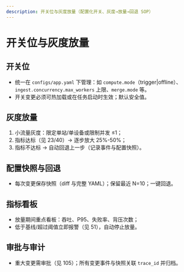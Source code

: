```yaml
---
description: 开关位与灰度放量（配置化开关、灰度→放量→回退 SOP）
---
```

# 开关位与灰度放量

## 开关位
- 统一在 `configs/app.yaml` 下管理：如 `compute.mode`（trigger|offline）、`ingest.concurrency.max_workers` 上限、`merge.mode` 等。
- 开关变更必须可热加载或在任务启动时生效；默认安全值。

## 灰度放量
1) 小流量灰度：限定单站/单设备或限制并发 ≤1；
2) 指标达标（见 23/40）→ 逐步放大 25%-50%；
3) 指标不达标 → 自动回退上一步（记录事件与配置快照）。

## 配置快照与回退
- 每次变更保存快照（diff 与完整 YAML）；保留最近 N=10；一键回退。

## 指标看板
- 放量期间重点看板：吞吐、P95、失败率、背压次数；
- 低于基线/超过阈值立即报警（见 51），自动停止放量。

## 审批与审计
- 重大变更需审批（见 105）；所有变更事件与快照关联 `trace_id` 并归档。
